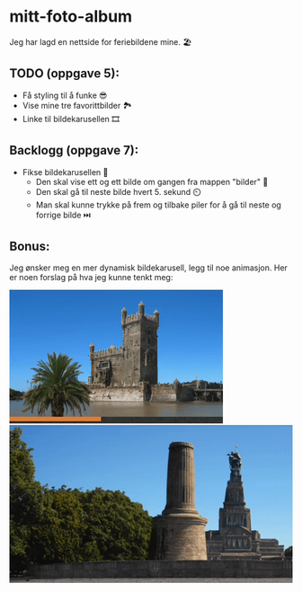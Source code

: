 # mitt-foto-album 
Jeg har lagd en nettside for feriebildene mine. 🏖️

## TODO (oppgave 5):
* Få styling til å funke 😎
* Vise mine tre favorittbilder 🏞️
* Linke til bildekarusellen 🎞️

## Backlogg (oppgave 7):
* Fikse bildekarusellen 📸
    * Den skal vise ett og ett bilde om gangen fra mappen "bilder" 📂
    * Den skal gå til neste bilde hvert 5. sekund ⏲️
    * Man skal kunne trykke på frem og tilbake piler for å gå til neste og forrige bilde ⏭️

## Bonus:
Jeg ønsker meg en mer dynamisk bildekarusell, legg til noe animasjon. Her er noen forslag på hva jeg kunne tenkt meg:

![](wish1.gif)
![](wish2.gif)
